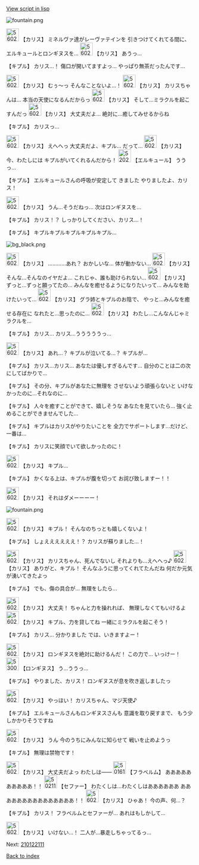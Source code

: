 [View script in lisp](../scripts/210122100.txt)

![fountain.png](../images/backgrounds/fountain.png)

<img src="../images/units/5602511.png" alt="5602511.png" height="34"/>
【カリス】
ミネルヴァ達がレーヴァテインを
引きつけてくれてる間に、
エルキュールとロンギヌスを…

<img src="../images/units/5602511.png" alt="5602511.png" height="34"/>
【カリス】
あうっ…

【キプル】
カリス…！
傷口が開いてますよっ…
やっぱり無茶だったんです…

<img src="../images/units/5602511.png" alt="5602511.png" height="34"/>
【カリス】
むぅ～っ
そんなことないよ…！

<img src="../images/units/5602511.png" alt="5602511.png" height="34"/>
【カリス】
カリスちゃんは…
本当の天使になるんだからっ

<img src="../images/units/5602511.png" alt="5602511.png" height="34"/>
【カリス】
そして…ミラクルを起こすんだっ

<img src="../images/units/5602511.png" alt="5602511.png" height="34"/>
【カリス】
大丈夫だよ…
絶対に…癒してみせるからね

【キプル】
カリスっ…

<img src="../images/units/5602511.png" alt="5602511.png" height="34"/>
【カリス】
えへへっ
大丈夫だよ、キプル…
だって…

<img src="../images/units/5602511.png" alt="5602511.png" height="34"/>
【カリス】
今、わたしには
キプルがいてくれるんだから！

<img src="../images/units/5202521.png" alt="5202521.png" height="34"/>
【エルキュール】
ううっ…

【キプル】
エルキュールさんの呼吸が安定して
きました
やりましたよ、カリス！

<img src="../images/units/5602511.png" alt="5602511.png" height="34"/>
【カリス】
うん…そうだねっ…
次はロンギヌスを…

【キプル】
カリス！？
しっかりしてください、カリス…！

【キプル】
キプルキプルキプルキプルキプル…

![bg_black.png](../images/backgrounds/bg_black.png)

<img src="../images/units/5602511.png" alt="5602511.png" height="34"/>
【カリス】
…………あれ？
おかしいな…
体が動かない…

<img src="../images/units/5602511.png" alt="5602511.png" height="34"/>
【カリス】
そんな…そんなのイヤだよ…
これじゃ、誰も助けられない…

<img src="../images/units/5602511.png" alt="5602511.png" height="34"/>
【カリス】
ずっと…ずっと願ってたの…
みんなを癒せるようになりたいって…
みんなを助けたいって…

<img src="../images/units/5602511.png" alt="5602511.png" height="34"/>
【カリス】
グラ姉とキプルのお陰で、
やっと…みんなを癒せる存在に
なれたと…思ったのに…

<img src="../images/units/5602511.png" alt="5602511.png" height="34"/>
【カリス】
わたし…こんなんじゃミラクルを…

【キプル】
カリス…
カリス…うううううっ…

<img src="../images/units/5602511.png" alt="5602511.png" height="34"/>
【カリス】
あれ…？
キプルが泣いてる…？
キプルが…

【キプル】
カリス…カリス…
あなたは優しすぎるんです…
自分のことは二の次にしてばかりで…

【キプル】
その分、キプルがあなたに無理を
させないよう頑張らないと
いけなかったのに…それなのに…

【キプル】
人々を癒すことができて、嬉しそうな
あなたを見ていたら…
強く止めることができませんでした…

【キプル】
キプルはカリスがやりたいことを
全力でサポートします…だけど、
一番は…

【キプル】
カリスに笑顔でいて欲しかったのに！

<img src="../images/units/5602511.png" alt="5602511.png" height="34"/>
【カリス】
キプル…

【キプル】
かくなる上は、キプルが腹を切って
お詫び致しますー！！

<img src="../images/units/5602511.png" alt="5602511.png" height="34"/>
【カリス】
それはダメーーーー！

![fountain.png](../images/backgrounds/fountain.png)

<img src="../images/units/5602511.png" alt="5602511.png" height="34"/>
【カリス】
キプル！
そんなのちっとも嬉しくないよ！

【キプル】
しょええええええ！？
カリスが蘇りました…！

<img src="../images/units/5602511.png" alt="5602511.png" height="34"/>
【カリス】
カリスちゃん、死んでないし
それよりも…えへへっ♪

<img src="../images/units/5602511.png" alt="5602511.png" height="34"/>
【カリス】
ありがと、キプル！
そんなふうに思ってくれてたんだね
何だか元気が湧いてきたよっ

【キプル】
でも、傷の具合が…
無理をしたら…

<img src="../images/units/5602511.png" alt="5602511.png" height="34"/>
【カリス】
大丈夫！
ちゃんと力を操れれば、
無理しなくてもいけるよ

<img src="../images/units/5602511.png" alt="5602511.png" height="34"/>
【カリス】
キプル、力を貸してね
一緒にミラクルを起こそう！

【キプル】
カリス…
分かりました
では、いきますよー！

<img src="../images/units/5602511.png" alt="5602511.png" height="34"/>
【カリス】
ロンギヌスを絶対に助けるんだ！
この力で…
いっけー！

<img src="../images/units/5300131.png" alt="5300131.png" height="34"/>
【ロンギヌス】
う…ううっ…

【キプル】
やりました、カリス！
ロンギヌスが息を吹き返しましたっ

<img src="../images/units/5602511.png" alt="5602511.png" height="34"/>
【カリス】
やっほい！
カリスちゃん、マジ天使♪

【キプル】
エルキュールさんもロンギヌスさんも
意識を取り戻すまで、
もう少しかかりそうですね

<img src="../images/units/5602511.png" alt="5602511.png" height="34"/>
【カリス】
うん
今のうちにみんなに知らせて
戦いを止めようっ

【キプル】
無理は禁物です！

<img src="../images/units/5602511.png" alt="5602511.png" height="34"/>
【カリス】
大丈夫だよっ
わたしは――

<img src="../images/units/501611.png" alt="501611.png" height="34"/>
【フラベルム】
ああああああああああ！！

<img src="../images/units/502111.png" alt="502111.png" height="34"/>
【セファー】
わたくしは…わたくしはああああああ
あああああああああああああああ！！

<img src="../images/units/5602511.png" alt="5602511.png" height="34"/>
【カリス】
ひゃあ！
今の声、何…？

【キプル】
カリス！
フラベルムとセファーが…
あれはもしかして…

<img src="../images/units/5602511.png" alt="5602511.png" height="34"/>
【カリス】
いけない…！
二人が…暴走しちゃってるっ…

Next: [210122111](210122111.md)

[Back to index](index.md)
